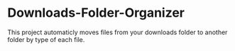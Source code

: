 # Downloads-Folder-Organizer
This project automaticly moves files from your downloads folder to another folder by type of each file.
